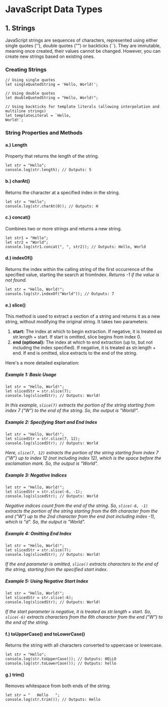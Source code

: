 # JavaScript Data Types

## 1. Strings
JavaScript strings are sequences of characters, represented using either single quotes (''), double quotes ("") or backticks (``). 
They are immutable, meaning once created, their values cannot be changed. However, you can create new strings based on existing ones.

### Creating Strings
```
// Using single quotes
let singleQuotedString = 'Hello, World!';

// Using double quotes
let doubleQuotedString = "Hello, World!";

// Using backticks for template literals (allowing interpolation and multiline strings)
let templateLiteral = `Hello,
World!`;
```
### String Properties and Methods

#### a.) Length 
Property that returns the length of the string.
```
let str = "Hello";
console.log(str.length); // Outputs: 5
```
#### b.) charAt()
Returns the character at a specified index in the string.
```
let str = "Hello";
console.log(str.charAt(0)); // Outputs: H
```
#### c.) concat() 
Combines two or more strings and returns a new string.
```
let str1 = "Hello";
let str2 = "World";
console.log(str1.concat(", ", str2)); // Outputs: Hello, World
```
#### d.) indexOf()
Returns the index within the calling string of the first occurrence of the specified value, starting the search at fromIndex. 
*Returns -1 if the value is not found.*
```
let str = "Hello, World!";
console.log(str.indexOf("World")); // Outputs: 7
```
#### e.) slice()
This method is used to extract a section of a string and returns it as a new string, without modifying the original string. It takes two parameters: 

1. **start:** The index at which to begin extraction. If negative, it is treated as str.length + start. If start is omitted, slice begins from index 0.
2. **end (optional):** The index at which to end extraction (up to, but not including the index specified). If negative, it is treated as str.length + end. If end is omitted, slice extracts to the end of the string.

Here's a more detailed explanation:

##### Example 1: Basic Usage

```
let str = "Hello, World!";
let slicedStr = str.slice(7);
console.log(slicedStr); // Outputs: World!
```

*In this example, `slice(7)` extracts the portion of the string starting from index 7 ("W") to the end of the string. So, the output is "World!".*

##### Example 2: Specifying Start and End Index

```
let str = "Hello, World!";
let slicedStr = str.slice(7, 12);
console.log(slicedStr); // Outputs: World
```

*Here, `slice(7, 12)` extracts the portion of the string starting from index 7 ("W") up to index 12 (not including index 12), which is the space before the exclamation mark. So, the output is "World".*

##### Example 3: Negative Indices

```
let str = "Hello, World!";
let slicedStr = str.slice(-6, -1);
console.log(slicedStr); // Outputs: World
```

*Negative indices count from the end of the string. So, `slice(-6, -1)` extracts the portion of the string starting from the 6th character from the end ("W") up to the 2nd character from the end (not including index -1), which is "d". So, the output is "World".*

##### Example 4: Omitting End Index

```
let str = "Hello, World!";
let slicedStr = str.slice(7);
console.log(slicedStr); // Outputs: World!
```

*If the end parameter is omitted, `slice()` extracts characters to the end of the string, starting from the specified start index.*

##### Example 5: Using Negative Start Index

```
let str = "Hello, World!";
let slicedStr = str.slice(-6);
console.log(slicedStr); // Outputs: World!
```

*If the start parameter is negative, it is treated as str.length + start. So, `slice(-6)` extracts characters from the 6th character from the end ("W") to the end of the string.*

#### f.) toUpperCase() and toLowerCase()
Returns the string with all characters converted to uppercase or lowercase.
```
let str = "Hello";
console.log(str.toUpperCase()); // Outputs: HELLO
console.log(str.toLowerCase()); // Outputs: hello
```
#### g.) trim()
Removes whitespace from both ends of the string.
```
let str = "   Hello   ";
console.log(str.trim()); // Outputs: Hello
```
